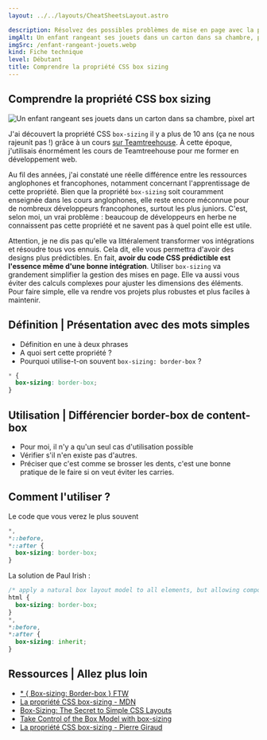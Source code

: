 ```yaml
---
layout: ../../layouts/CheatSheetsLayout.astro

description: Résolvez des possibles problèmes de mise en page avec la propriété CSS Box sizing.
imgAlt: Un enfant rangeant ses jouets dans un carton dans sa chambre, pixel art
imgSrc: /enfant-rangeant-jouets.webp
kind: Fiche technique
level: Débutant
title: Comprendre la propriété CSS box sizing
---
```


<article>

# Comprendre la propriété CSS box sizing

![Un enfant rangeant ses jouets dans un carton dans sa chambre, pixel art](/enfant-rangeant-jouets.webp)


J'ai découvert la propriété CSS `box-sizing` il y a plus de 10 ans (ça ne nous rajeunit pas !) grâce à un cours [sur Teamtreehouse](https://teamtreehouse.com/). À cette époque, j'utilisais énormément les cours de Teamtreehouse pour me former en développement web.

Au fil des années, j'ai constaté une réelle différence entre les ressources anglophones et francophones, notamment concernant l'apprentissage de cette propriété. Bien que la propriété `box-sizing` soit couramment enseignée dans les cours anglophones, elle reste encore méconnue pour de nombreux développeurs francophones, surtout les plus juniors. C'est, selon moi, un vrai problème : beaucoup de développeurs en herbe ne connaissent pas cette propriété et ne savent pas à quel point elle est utile.

Attention, je ne dis pas qu'elle va littéralement transformer vos intégrations et résoudre tous vos ennuis. Cela dit, elle vous permettra d'avoir des designs plus prédictibles. En fait, **avoir du code CSS prédictible est l'essence même d'une bonne intégration**. Utiliser `box-sizing` va grandement simplifier la gestion des mises en page. Elle va aussi vous éviter des calculs complexes pour ajuster les dimensions des éléments. Pour faire simple, elle va rendre vos projets plus robustes et plus faciles à maintenir.


## Définition | Présentation avec des mots simples

- Définition en une à deux phrases
- A quoi sert cette propriété ?
- Pourquoi utilise-t-on souvent `box-sizing: border-box` ?

```css
* {
  box-sizing: border-box;
}
```

## Utilisation | Différencier border-box de content-box

- Pour moi, il n'y a qu'un seul cas d'utilisation possible
- Vérifier s'il n'en existe pas d'autres.
- Préciser que c'est comme se brosser les dents, c'est une bonne pratique de le faire si on veut éviter les carries.



## Comment l'utiliser ?


Le code que vous verez le plus souvent

```css
*,
*::before,
*::after {
  box-sizing: border-box;
}

```


La solution de Paul Irish : 

```css
/* apply a natural box layout model to all elements, but allowing components to change */
html {
  box-sizing: border-box;
}
*,
*:before,
*:after {
  box-sizing: inherit;
}
```

## Ressources | Allez plus loin

- [* { Box-sizing: Border-box } FTW](https://www.paulirish.com/2012/box-sizing-border-box-ftw/)
- [La propriété CSS box-sizing - MDN](https://developer.mozilla.org/fr/docs/Web/CSS/box-sizing)
- [Box-Sizing: The Secret to Simple CSS Layouts](https://blog.teamtreehouse.com/box-sizing-secret-simple-css-layouts)
- [Take Control of the Box Model with box-sizing](https://blog.teamtreehouse.com/take-control-of-the-box-model-with-box-sizing)
- [La propriété CSS box-sizing - Pierre Giraud](https://www.pierre-giraud.com/html-css-apprendre-coder-cours/box-sizing/)

</article>
